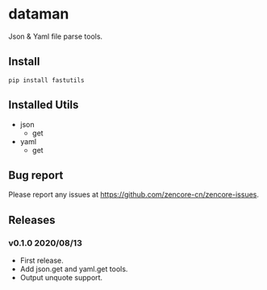 # dataman

Json & Yaml file parse tools.

## Install

```shell
pip install fastutils
```

## Installed Utils

- json
   - get
- yaml
   - get

## Bug report

Please report any issues at https://github.com/zencore-cn/zencore-issues.

## Releases


### v0.1.0 2020/08/13

- First release.
- Add json.get and yaml.get tools.
- Output unquote support.

